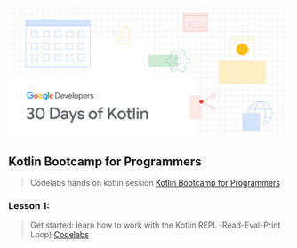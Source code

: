 ![#30DaysOfKotlin](Kotlin.png)

## Kotlin Bootcamp for Programmers
> Codelabs hands on kotlin session [Kotlin Bootcamp for Programmers](https://developer.android.com/courses/kotlin-bootcamp/overview)

### Lesson 1: 
> Get started: learn how to work with the Kotlin REPL (Read-Eval-Print Loop) [Codelabs](https://codelabs.developers.google.com/codelabs/kotlin-bootcamp-introduction/#0)